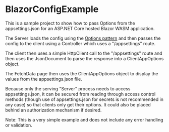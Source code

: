 # BlazorConfigExample

This is a sample project to show how to pass Options from the appsettings.json for an ASP.NET Core hosted Blazor WASM application.

The Server loads the config using the [Options pattern](https://learn.microsoft.com/en-us/aspnet/core/fundamentals/configuration/options?view=aspnetcore-7.0) and then passes the config to the client using a Controller which uses a "/appsettings" route.

The client then uses a simple HttpClient call to  the "/appsettings" route and then uses the JsonDocument to parse the response into a ClientAppOptions object.

The FetchData page then uses the ClientAppOptions object to display the values from the appsettings.json file.

Because only the serving "Server" process needs to access appsettings.json, it can be secured from reading through access control methods (though use of appsettings.json for secrets is not recommended in any case) so that clients only get their options. It could also be placed behind an authorization mechanism if desired.

Note: This is a very simple example and does not include any error handling or validation.